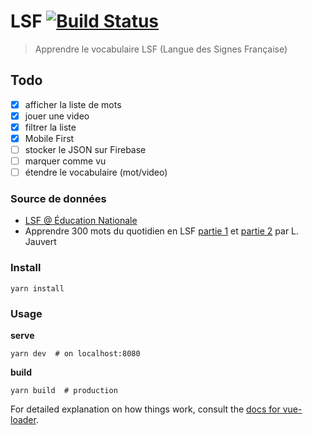 # LSF [![Build Status](https://travis-ci.org/parlr/lsf.svg?branch=master)](https://travis-ci.org/parlr/lsf)

> Apprendre le vocabulaire LSF (Langue des Signes Française)

## Todo

- [x] afficher la liste de mots
- [x] jouer une video
- [x] filtrer la liste
- [x] Mobile First
- [ ] stocker le JSON sur Firebase
- [ ] marquer comme vu
- [ ] étendre le vocabulaire (mot/video)

### Source de données

- [LSF @ Éducation Nationale](http://lsf.education.fr/index.php?page=recherche_alphabetique)
- Apprendre 300 mots du quotidien en LSF [partie 1](https://www.youtube.com/watch?v=rz3jw0_XXoc) et [partie 2](https://www.youtube.com/watch?v=DbTKAbY-i0A) par L. Jauvert

### Install

    yarn install

### Usage

**serve**

    yarn dev  # on localhost:8080

**build**

    yarn build  # production

For detailed explanation on how things work, consult the [docs for vue-loader](http://vuejs.github.io/vue-loader).
